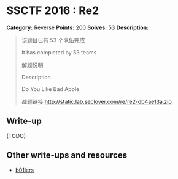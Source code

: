 # SSCTF 2016 : Re2

**Category:** Reverse
**Points:** 200
**Solves:** 53
**Description:**

> 该题目已有 53 个队伍完成
> 
> It has completed by 53 teams
> 
> 解题说明
> 
> Description
> 
> 
> Do You Like Bad Apple
> 
> 战题链接 <http://static.lab.seclover.com/re/re2-db4ae13a.zip>


## Write-up

(TODO)

## Other write-ups and resources

* [b01lers](https://b01lers.net/challenges/SSCTF%202016/re2/90/)
